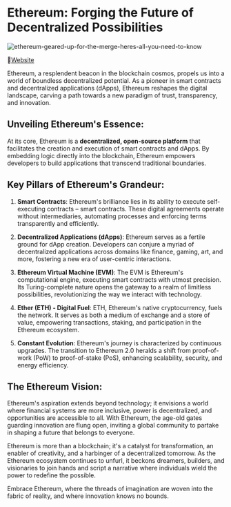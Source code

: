 # Ethereum: Forging the Future of Decentralized Possibilities
![ethereum-geared-up-for-the-merge-heres-all-you-need-to-know](https://github.com/LateefAkinola/Gas_Station_2.0/assets/105966848/452ee82f-f4fd-44d8-86e7-c50d1555cc4e)

🔗[Website](https://ethereum.org/en/)

Ethereum, a resplendent beacon in the blockchain cosmos, propels us into a world of boundless decentralized potential. As a pioneer in smart contracts and decentralized applications (dApps), Ethereum reshapes the digital landscape, carving a path towards a new paradigm of trust, transparency, and innovation.

## **Unveiling Ethereum's Essence**:

At its core, Ethereum is a **decentralized, open-source platform** that facilitates the creation and execution of smart contracts and dApps. By embedding logic directly into the blockchain, Ethereum empowers developers to build applications that transcend traditional boundaries.

## **Key Pillars of Ethereum's Grandeur**:

1. **Smart Contracts**: Ethereum's brilliance lies in its ability to execute self-executing contracts – smart contracts. These digital agreements operate without intermediaries, automating processes and enforcing terms transparently and efficiently.

2. **Decentralized Applications (dApps)**: Ethereum serves as a fertile ground for dApp creation. Developers can conjure a myriad of decentralized applications across domains like finance, gaming, art, and more, fostering a new era of user-centric interactions.

3. **Ethereum Virtual Machine (EVM)**: The EVM is Ethereum's computational engine, executing smart contracts with utmost precision. Its Turing-complete nature opens the gateway to a realm of limitless possibilities, revolutionizing the way we interact with technology.

4. **Ether (ETH) - Digital Fuel**: ETH, Ethereum's native cryptocurrency, fuels the network. It serves as both a medium of exchange and a store of value, empowering transactions, staking, and participation in the Ethereum ecosystem.

5. **Constant Evolution**: Ethereum's journey is characterized by continuous upgrades. The transition to Ethereum 2.0 heralds a shift from proof-of-work (PoW) to proof-of-stake (PoS), enhancing scalability, security, and energy efficiency.

## **The Ethereum Vision**:

Ethereum's aspiration extends beyond technology; it envisions a world where financial systems are more inclusive, power is decentralized, and opportunities are accessible to all. With Ethereum, the age-old gates guarding innovation are flung open, inviting a global community to partake in shaping a future that belongs to everyone.

Ethereum is more than a blockchain; it's a catalyst for transformation, an enabler of creativity, and a harbinger of a decentralized tomorrow. As the Ethereum ecosystem continues to unfurl, it beckons dreamers, builders, and visionaries to join hands and script a narrative where individuals wield the power to redefine the possible.

Embrace Ethereum, where the threads of imagination are woven into the fabric of reality, and where innovation knows no bounds.
